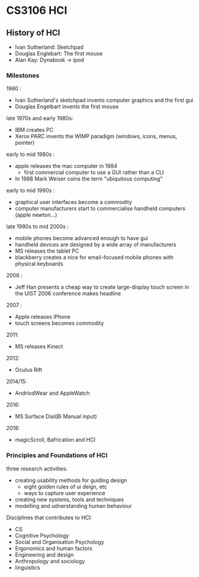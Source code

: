 # CS3106 HCI

## History of HCI
* Ivan Sutherland: Sketchpad
* Douglas Englebart: The first mouse
* Alan Kay: Dynabook -> ipod
### Milestones
1960 : 
* Ivan Sutherland's sketchpad invents computer graphics and the first gui
* Douglas Engelbart invents the first mouse

late 1970s and early 1980s: 
* IBM creates PC
* Xerox PARC invents the WIMP paradigm (windows, icons, menus, pointer)

early to mid 1980s : 
* apple releases the mac computer in 1984
    * first commercial computer to use a GUI rather than a CLI
* In 1988 Mark Weiser coins the term "ubiquitous computing"

early to mid 1990s : 
* graphical user interfaces become a commodity
* computer manufacturers start to commercialise handheld computers (apple newton...)

late 1990s to mid 2000s : 
* mobile phones become advanced enough to have gui
* handheld devices are designed by a wide array of manufacturers
* MS releases the tablet PC
* blackberry creates a nice for email-focused mobile phones with physical keyboards

2006 : 
* Jeff Han presents a cheap way to create large-display touch screen in the UIST 2006 conference makes headline

2007 : 
* Apple releases iPhone
* touch screens becomes commodity

2011: 
* MS releases Kinect

2012:
* Oculus Rift

2014/15: 
* AndriodWear and AppleWatch

2016:
* MS Surface Dial(Bi Manual input)

2018: 
* magicScroll, Bafrication and HCI

### Principles and Foundations of HCI
three research activities:
* creating usability methods for guiding design
    * eight golden rules of ui deign, etc
    * ways to capture user experience
* creating new systems, tools and techniques
* modelling and udnerstanding human behaviour

Disciplines that contributes to HCI:
* CS
* Cognitive Psychology
* Social and Organisation Psychology
* Ergonomics and human factors
* Engineering and design
* Anthropology and sociology
* linguistics
